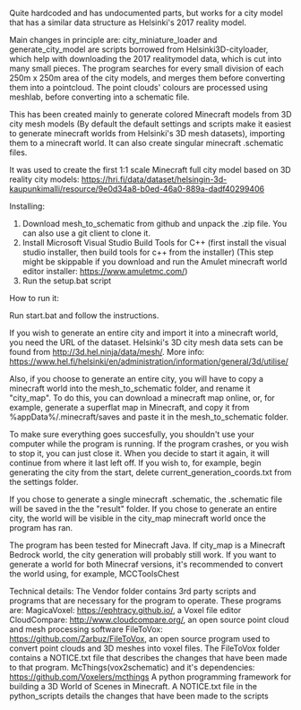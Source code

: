 Quite hardcoded and has undocumented parts, but works for a city model that has a similar data structure as Helsinki's 2017 reality model.

Main changes in principle are:
city_miniature_loader and generate_city_model are scripts borrowed from Helsinki3D-cityloader, which help with downloading the 2017 realitymodel data, which is cut into many small pieces. The program searches for every small division of each 250m x 250m area of the city models, and merges them before converting them into a pointcloud. The point clouds' colours are processed using meshlab, before converting into a schematic file. 


This has been created mainly to generate colored Minecraft models from 3D city mesh models (By default the default settings and scripts make it easiest to generate minecraft worlds from Helsinki's 3D mesh datasets), importing them to a minecraft world. It can also create singular minecraft .schematic files.

It was used to create the first 1:1 scale Minecraft full city model based on 3D reality city models: https://hri.fi/data/dataset/helsingin-3d-kaupunkimalli/resource/9e0d34a8-b0ed-46a0-889a-dadf40299406

Installing:
1. Download mesh_to_schematic from github and unpack the .zip file. You can also use a git client to clone it.
2. Install Microsoft Visual Studio Build Tools for C++ (first install the visual studio installer, then build tools for c++ from the installer) (This step might be skippable if you download and run the Amulet minecraft world editor installer: https://www.amuletmc.com/)
3. Run the setup.bat script

How to run it:

Run start.bat and follow the instructions.

If you wish to generate an entire city and import it into a minecraft world, you need the URL of the dataset.
Helsinki's 3D city mesh data sets can be found from http://3d.hel.ninja/data/mesh/. More info: https://www.hel.fi/helsinki/en/administration/information/general/3d/utilise/

Also, if you choose to generate an entire city, you will have to copy a minecraft world into the mesh_to_schematic folder, and rename it "city_map". To do this, you can download a minecraft map online, or, for example, generate a superflat map in Minecraft, and copy it from %appData%/.minecraft/saves and paste it in the mesh_to_schematic folder.

To make sure everything goes succesfully, you shouldn't use your computer while the program is running. If the program crashes, or you wish to stop it, you can just close it.
When you decide to start it again, it will continue from where it last left off. If you wish to, for example, begin generating the city from the start, delete current_generation_coords.txt from the settings folder. 

If you chose to generate a single minecraft .schematic, the .schematic file will be saved in the the "result" folder.
If you chose to generate an entire city, the world will be visible in the city_map minecraft world once the program has ran.

The program has been tested for Minecraft Java. If city_map is a Minecraft Bedrock world, the city generation will probably still work. If you want to generate a world for both Minecraf versions, it's recommended to convert the world using, for example, MCCToolsChest

Technical details:
The Vendor folder contains 3rd party scripts and programs that are necessary for the program to operate. 
These programs are:
MagicaVoxel: https://ephtracy.github.io/, a Voxel file editor
CloudCompare: http://www.cloudcompare.org/, an open source point cloud and mesh processing software
FileToVox: https://github.com/Zarbuz/FileToVox, an open source program used to convert point clouds and 3D meshes into voxel files. The FileToVox folder contains a NOTICE.txt file that describes the changes that have been made to that program.
McThings(vox2schematic) and it's dependencies: https://github.com/Voxelers/mcthings A python programming framework for building a 3D World of Scenes in Minecraft. A NOTICE.txt file in the python_scripts details the changes that have been made to the scripts
